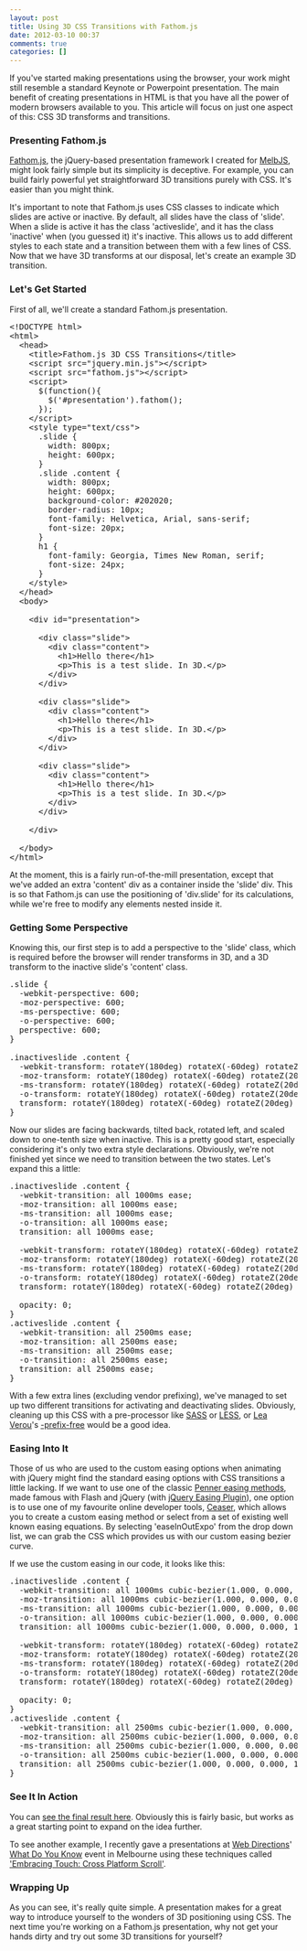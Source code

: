 ```yaml
---
layout: post
title: Using 3D CSS Transitions with Fathom.js
date: 2012-03-10 00:37
comments: true
categories: []
---
```

<p>If you've started making presentations using the browser, your work might still resemble a standard Keynote or Powerpoint presentation. The main benefit of creating presentations in HTML is that you have all the power of modern browsers available to you. This article will focus on just one aspect of this: CSS 3D transforms and transitions.</p>

<h3>Presenting Fathom.js</h3>

<p><a href="http://markdalgleish.com/projects/fathom" target="_blank">Fathom.js</a>, the jQuery-based presentation framework I created for <a href="http://melbjs.com/" target="_blank">MelbJS</a>, might look fairly simple but its simplicity is deceptive. For example, you can build fairly powerful yet straightforward 3D transitions purely with CSS. It's easier than you might think.</p>

<p>It's important to note that Fathom.js uses CSS classes to indicate which slides are active or inactive. By default, all slides have the class of 'slide'. When a slide is active it has the class 'activeslide', and it has the class 'inactive' when (you guessed it) it's inactive. This allows us to add different styles to each state and a transition between them with a few lines of CSS. Now that we have 3D transforms at our disposal, let's create an example 3D transition.</p>

<h3>Let's Get Started</h3>

<p>First of all, we'll create a standard Fathom.js presentation.</p>

<pre>&lt;!DOCTYPE html&gt;
&lt;html&gt;
  &lt;head&gt;
    &lt;title&gt;Fathom.js 3D CSS Transitions&lt;/title&gt;
    &lt;script src="jquery.min.js"&gt;&lt;/script&gt;
    &lt;script src="fathom.js"&gt;&lt;/script&gt;
    &lt;script&gt;
      $(function(){
        $('#presentation').fathom();
      });
    &lt;/script&gt;
    &lt;style type="text/css"&gt;
      .slide {
        width: 800px;
        height: 600px;
      }
      .slide .content {
        width: 800px;
        height: 600px;
        background-color: #202020;
        border-radius: 10px;
        font-family: Helvetica, Arial, sans-serif;
        font-size: 20px;
      }
      h1 {
        font-family: Georgia, Times New Roman, serif;
        font-size: 24px;
      }
    &lt;/style&gt;
  &lt;/head&gt;
  &lt;body&gt;

    &lt;div id="presentation"&gt;

      &lt;div class="slide"&gt;
        &lt;div class="content"&gt;
          &lt;h1&gt;Hello there&lt;/h1&gt;
          &lt;p&gt;This is a test slide. In 3D.&lt;/p&gt;
        &lt;/div&gt;
      &lt;/div&gt;

      &lt;div class="slide"&gt;
        &lt;div class="content"&gt;
          &lt;h1&gt;Hello there&lt;/h1&gt;
          &lt;p&gt;This is a test slide. In 3D.&lt;/p&gt;
        &lt;/div&gt;
      &lt;/div&gt;

      &lt;div class="slide"&gt;
        &lt;div class="content"&gt;
          &lt;h1&gt;Hello there&lt;/h1&gt;
          &lt;p&gt;This is a test slide. In 3D.&lt;/p&gt;
        &lt;/div&gt;
      &lt;/div&gt;

    &lt;/div&gt;

  &lt;/body&gt;
&lt;/html&gt;</pre>

<p>At the moment, this is a fairly run-of-the-mill presentation, except that we've added an extra 'content' div as a container inside the 'slide' div. This is so that Fathom.js can use the positioning of 'div.slide' for its calculations, while we're free to modify any elements nested inside it.</p>

<h3>Getting Some Perspective</h3>

<p>Knowing this, our first step is to add a perspective to the 'slide' class, which is required before the browser will render transforms in 3D, and a 3D transform to the inactive slide's 'content' class.</p>

<pre>.slide {
  -webkit-perspective: 600;
  -moz-perspective: 600;
  -ms-perspective: 600;
  -o-perspective: 600;
  perspective: 600;
}

.inactiveslide .content {
  -webkit-transform: rotateY(180deg) rotateX(-60deg) rotateZ(20deg) scale(0.1);
  -moz-transform: rotateY(180deg) rotateX(-60deg) rotateZ(20deg) scale(0.1);
  -ms-transform: rotateY(180deg) rotateX(-60deg) rotateZ(20deg) scale(0.1);
  -o-transform: rotateY(180deg) rotateX(-60deg) rotateZ(20deg) scale(0.1);
  transform: rotateY(180deg) rotateX(-60deg) rotateZ(20deg) scale(0.1);
}</pre>

<p>Now our slides are facing backwards, tilted back, rotated left, and scaled down to one-tenth size when inactive. This is a pretty good start, especially considering it's only two extra style declarations. Obviously, we're not finished yet since we need to transition between the two states. Let's expand this a little:</p>

<pre>.inactiveslide .content {
  -webkit-transition: all 1000ms ease;
  -moz-transition: all 1000ms ease;
  -ms-transition: all 1000ms ease;
  -o-transition: all 1000ms ease;
  transition: all 1000ms ease;

  -webkit-transform: rotateY(180deg) rotateX(-60deg) rotateZ(20deg) scale(0.1);
  -moz-transform: rotateY(180deg) rotateX(-60deg) rotateZ(20deg) scale(0.1);
  -ms-transform: rotateY(180deg) rotateX(-60deg) rotateZ(20deg) scale(0.1);
  -o-transform: rotateY(180deg) rotateX(-60deg) rotateZ(20deg) scale(0.1);
  transform: rotateY(180deg) rotateX(-60deg) rotateZ(20deg) scale(0.1);

  opacity: 0;
}
.activeslide .content {
  -webkit-transition: all 2500ms ease;
  -moz-transition: all 2500ms ease;
  -ms-transition: all 2500ms ease;
  -o-transition: all 2500ms ease;
  transition: all 2500ms ease;
}</pre>

<p>With a few extra lines (excluding vendor prefixing), we've managed to set up two different transitions for activating and deactivating slides. Obviously, cleaning up this CSS with a pre-processor like <a href="http://sass-lang.com/" target="_blank">SASS</a> or <a href="http://lesscss.org/" target="_blank">LESS</a>, or <a href="http://lea.verou.me/" target="_blank">Lea Verou</a>'s <a href="http://leaverou.github.com/prefixfree/" target="_blank">-prefix-free</a> would be a good idea.</p>

<h3>Easing Into It</h3>

<p>Those of us who are used to the custom easing options when animating with jQuery might find the standard easing options with CSS transitions a little lacking. If we want to use one of the classic <a href="http://www.robertpenner.com/easing/" target="_blank">Penner easing methods</a>, made famous with Flash and jQuery (with <a href="http://gsgd.co.uk/sandbox/jquery/easing/" target="_blank">jQuery Easing Plugin</a>), one option is to use one of my favourite online developer tools, <a href="http://matthewlein.com/ceaser/" target="_blank">Ceaser</a>, which allows you to create a custom easing method or select from a set of existing well known easing equations. By selecting 'easeInOutExpo' from the drop down list, we can grab the CSS which provides us with our custom easing bezier curve.</p>

<p>If we use the custom easing in our code, it looks like this:</p>

<pre>.inactiveslide .content {
  -webkit-transition: all 1000ms cubic-bezier(1.000, 0.000, 0.000, 1.000);
  -moz-transition: all 1000ms cubic-bezier(1.000, 0.000, 0.000, 1.000);
  -ms-transition: all 1000ms cubic-bezier(1.000, 0.000, 0.000, 1.000);
  -o-transition: all 1000ms cubic-bezier(1.000, 0.000, 0.000, 1.000);
  transition: all 1000ms cubic-bezier(1.000, 0.000, 0.000, 1.000);

  -webkit-transform: rotateY(180deg) rotateX(-60deg) rotateZ(20deg) scale(0.1);
  -moz-transform: rotateY(180deg) rotateX(-60deg) rotateZ(20deg) scale(0.1);
  -ms-transform: rotateY(180deg) rotateX(-60deg) rotateZ(20deg) scale(0.1);
  -o-transform: rotateY(180deg) rotateX(-60deg) rotateZ(20deg) scale(0.1);
  transform: rotateY(180deg) rotateX(-60deg) rotateZ(20deg) scale(0.1);

  opacity: 0;
}
.activeslide .content {
  -webkit-transition: all 2500ms cubic-bezier(1.000, 0.000, 0.000, 1.000);
  -moz-transition: all 2500ms cubic-bezier(1.000, 0.000, 0.000, 1.000);
  -ms-transition: all 2500ms cubic-bezier(1.000, 0.000, 0.000, 1.000);
  -o-transition: all 2500ms cubic-bezier(1.000, 0.000, 0.000, 1.000);
  transition: all 2500ms cubic-bezier(1.000, 0.000, 0.000, 1.000);
}</pre>

<h3>See It In Action</h3>

<p>You can <a href="http://markdalgleish.com/examples/fathom3d/" target="_blank">see the final result here</a>. Obviously this is fairly basic, but works as a great starting point to expand on the idea further.</p>

<p>To see another example, I recently gave a presentations at <a href="http://www.webdirections.org/" target="_blank">Web Directions</a>' <a href="http://whatdoyouknow.webdirections.org/" target="_blank">What Do You Know</a> event in Melbourne using these techniques called <a href="http://markdalgleish.com/presentations/embracingtouch" target="_blank">'Embracing Touch: Cross Platform Scroll'</a>.</p>

<h3>Wrapping Up</h3>

<p>As you can see, it's really quite simple. A presentation makes for a great way to introduce yourself to the wonders of 3D positioning using CSS. The next time you're working on a Fathom.js presentation, why not get your hands dirty and try out some 3D transitions for yourself?</p>
